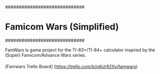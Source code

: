 #############################
# Famicom Wars (Simplified) #
#############################

FamWars is game project for the TI-83+/TI-84+ calculator inspired by the (Super) Famicom/Advance Wars series.


####
[Famwars Trello Board] (https://trello.com/b/oAUr92Xy/famwars)
